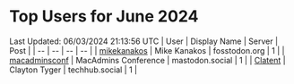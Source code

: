 # Top Users for June 2024
Last Updated: 06/03/2024 21:13:56 UTC
| User | Display Name | Server | Post |
| -- | -- | -- | -- |
| [mikekanakos](https://fosstodon.org/@mikekanakos) | Mike Kanakos | fosstodon.org | 1 |
| [macadminsconf](https://mastodon.social/@macadminsconf) | MacAdmins Conference | mastodon.social | 1 |
| [Clatent](https://techhub.social/@Clatent) | Clayton Tyger | techhub.social | 1 |
